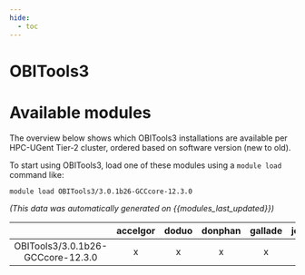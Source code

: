 ```yaml
---
hide:
  - toc
---
```


OBITools3
=========

# Available modules


The overview below shows which OBITools3 installations are available per HPC-UGent Tier-2 cluster, ordered based on software version (new to old).

To start using OBITools3, load one of these modules using a `module load` command like:

```shell
module load OBITools3/3.0.1b26-GCCcore-12.3.0
```

*(This data was automatically generated on {{modules_last_updated}})*  

| |accelgor|doduo|donphan|gallade|joltik|shinx|skitty|
| :---: | :---: | :---: | :---: | :---: | :---: | :---: | :---: |
|OBITools3/3.0.1b26-GCCcore-12.3.0|x|x|x|x|-|-|x|
